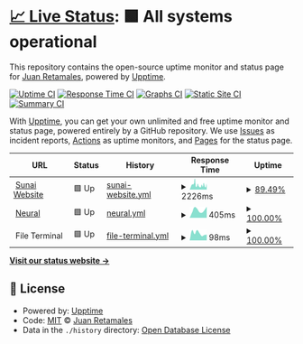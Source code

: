 # [📈 Live Status](https://juanretamales.github.io/Sunai-Upptime): <!--live status--> **🟩 All systems operational**

This repository contains the open-source uptime monitor and status page for [Juan Retamales](http://www.juanretamales.cl/), powered by [Upptime](https://github.com/upptime/upptime).

[![Uptime CI](https://github.com/juanretamales/Sunai-Upptime/workflows/Uptime%20CI/badge.svg)](https://github.com/juanretamales/Sunai-Upptime/actions?query=workflow%3A%22Uptime+CI%22)
[![Response Time CI](https://github.com/juanretamales/Sunai-Upptime/workflows/Response%20Time%20CI/badge.svg)](https://github.com/juanretamales/Sunai-Upptime/actions?query=workflow%3A%22Response+Time+CI%22)
[![Graphs CI](https://github.com/juanretamales/Sunai-Upptime/workflows/Graphs%20CI/badge.svg)](https://github.com/juanretamales/Sunai-Upptime/actions?query=workflow%3A%22Graphs+CI%22)
[![Static Site CI](https://github.com/juanretamales/Sunai-Upptime/workflows/Static%20Site%20CI/badge.svg)](https://github.com/juanretamales/Sunai-Upptime/actions?query=workflow%3A%22Static+Site+CI%22)
[![Summary CI](https://github.com/juanretamales/Sunai-Upptime/workflows/Summary%20CI/badge.svg)](https://github.com/juanretamales/Sunai-Upptime/actions?query=workflow%3A%22Summary+CI%22)

With [Upptime](https://upptime.js.org), you can get your own unlimited and free uptime monitor and status page, powered entirely by a GitHub repository. We use [Issues](https://github.com/juanretamales/Sunai-Upptime/issues) as incident reports, [Actions](https://github.com/juanretamales/Sunai-Upptime/actions) as uptime monitors, and [Pages](https://juanretamales.github.io/Sunai-Upptime) for the status page.

<!--start: status pages-->
<!-- This summary is generated by Upptime (https://github.com/upptime/upptime) -->
<!-- Do not edit this manually, your changes will be overwritten -->
<!-- prettier-ignore -->
| URL | Status | History | Response Time | Uptime |
| --- | ------ | ------- | ------------- | ------ |
| <img alt="" src="https://sunai.cl/wp-content/uploads/2020/04/cropped-favicon-32x32.png" height="13"> [Sunai Website](https://sunai.cl/en/) | 🟩 Up | [sunai-website.yml](https://github.com/juanretamales/Sunai-Upptime/commits/HEAD/history/sunai-website.yml) | <details><summary><img alt="Response time graph" src="./graphs/sunai-website/response-time-week.png" height="20"> 2226ms</summary><br><a href="https://juanretamales.github.io/Sunai-Upptime/history/sunai-website"><img alt="Response time 2202" src="https://img.shields.io/endpoint?url=https%3A%2F%2Fraw.githubusercontent.com%2Fjuanretamales%2FSunai-Upptime%2FHEAD%2Fapi%2Fsunai-website%2Fresponse-time.json"></a><br><a href="https://juanretamales.github.io/Sunai-Upptime/history/sunai-website"><img alt="24-hour response time 3024" src="https://img.shields.io/endpoint?url=https%3A%2F%2Fraw.githubusercontent.com%2Fjuanretamales%2FSunai-Upptime%2FHEAD%2Fapi%2Fsunai-website%2Fresponse-time-day.json"></a><br><a href="https://juanretamales.github.io/Sunai-Upptime/history/sunai-website"><img alt="7-day response time 2226" src="https://img.shields.io/endpoint?url=https%3A%2F%2Fraw.githubusercontent.com%2Fjuanretamales%2FSunai-Upptime%2FHEAD%2Fapi%2Fsunai-website%2Fresponse-time-week.json"></a><br><a href="https://juanretamales.github.io/Sunai-Upptime/history/sunai-website"><img alt="30-day response time 2256" src="https://img.shields.io/endpoint?url=https%3A%2F%2Fraw.githubusercontent.com%2Fjuanretamales%2FSunai-Upptime%2FHEAD%2Fapi%2Fsunai-website%2Fresponse-time-month.json"></a><br><a href="https://juanretamales.github.io/Sunai-Upptime/history/sunai-website"><img alt="1-year response time 2202" src="https://img.shields.io/endpoint?url=https%3A%2F%2Fraw.githubusercontent.com%2Fjuanretamales%2FSunai-Upptime%2FHEAD%2Fapi%2Fsunai-website%2Fresponse-time-year.json"></a></details> | <details><summary><a href="https://juanretamales.github.io/Sunai-Upptime/history/sunai-website">89.49%</a></summary><a href="https://juanretamales.github.io/Sunai-Upptime/history/sunai-website"><img alt="All-time uptime 98.52%" src="https://img.shields.io/endpoint?url=https%3A%2F%2Fraw.githubusercontent.com%2Fjuanretamales%2FSunai-Upptime%2FHEAD%2Fapi%2Fsunai-website%2Fuptime.json"></a><br><a href="https://juanretamales.github.io/Sunai-Upptime/history/sunai-website"><img alt="24-hour uptime 100.00%" src="https://img.shields.io/endpoint?url=https%3A%2F%2Fraw.githubusercontent.com%2Fjuanretamales%2FSunai-Upptime%2FHEAD%2Fapi%2Fsunai-website%2Fuptime-day.json"></a><br><a href="https://juanretamales.github.io/Sunai-Upptime/history/sunai-website"><img alt="7-day uptime 89.49%" src="https://img.shields.io/endpoint?url=https%3A%2F%2Fraw.githubusercontent.com%2Fjuanretamales%2FSunai-Upptime%2FHEAD%2Fapi%2Fsunai-website%2Fuptime-week.json"></a><br><a href="https://juanretamales.github.io/Sunai-Upptime/history/sunai-website"><img alt="30-day uptime 97.05%" src="https://img.shields.io/endpoint?url=https%3A%2F%2Fraw.githubusercontent.com%2Fjuanretamales%2FSunai-Upptime%2FHEAD%2Fapi%2Fsunai-website%2Fuptime-month.json"></a><br><a href="https://juanretamales.github.io/Sunai-Upptime/history/sunai-website"><img alt="1-year uptime 98.52%" src="https://img.shields.io/endpoint?url=https%3A%2F%2Fraw.githubusercontent.com%2Fjuanretamales%2FSunai-Upptime%2FHEAD%2Fapi%2Fsunai-website%2Fuptime-year.json"></a></details>
| <img alt="" src="https://neural.sunai.cl/fav.ico" height="13"> [Neural](https://neural.sunai.cl/) | 🟩 Up | [neural.yml](https://github.com/juanretamales/Sunai-Upptime/commits/HEAD/history/neural.yml) | <details><summary><img alt="Response time graph" src="./graphs/neural/response-time-week.png" height="20"> 405ms</summary><br><a href="https://juanretamales.github.io/Sunai-Upptime/history/neural"><img alt="Response time 364" src="https://img.shields.io/endpoint?url=https%3A%2F%2Fraw.githubusercontent.com%2Fjuanretamales%2FSunai-Upptime%2FHEAD%2Fapi%2Fneural%2Fresponse-time.json"></a><br><a href="https://juanretamales.github.io/Sunai-Upptime/history/neural"><img alt="24-hour response time 580" src="https://img.shields.io/endpoint?url=https%3A%2F%2Fraw.githubusercontent.com%2Fjuanretamales%2FSunai-Upptime%2FHEAD%2Fapi%2Fneural%2Fresponse-time-day.json"></a><br><a href="https://juanretamales.github.io/Sunai-Upptime/history/neural"><img alt="7-day response time 405" src="https://img.shields.io/endpoint?url=https%3A%2F%2Fraw.githubusercontent.com%2Fjuanretamales%2FSunai-Upptime%2FHEAD%2Fapi%2Fneural%2Fresponse-time-week.json"></a><br><a href="https://juanretamales.github.io/Sunai-Upptime/history/neural"><img alt="30-day response time 395" src="https://img.shields.io/endpoint?url=https%3A%2F%2Fraw.githubusercontent.com%2Fjuanretamales%2FSunai-Upptime%2FHEAD%2Fapi%2Fneural%2Fresponse-time-month.json"></a><br><a href="https://juanretamales.github.io/Sunai-Upptime/history/neural"><img alt="1-year response time 364" src="https://img.shields.io/endpoint?url=https%3A%2F%2Fraw.githubusercontent.com%2Fjuanretamales%2FSunai-Upptime%2FHEAD%2Fapi%2Fneural%2Fresponse-time-year.json"></a></details> | <details><summary><a href="https://juanretamales.github.io/Sunai-Upptime/history/neural">100.00%</a></summary><a href="https://juanretamales.github.io/Sunai-Upptime/history/neural"><img alt="All-time uptime 99.98%" src="https://img.shields.io/endpoint?url=https%3A%2F%2Fraw.githubusercontent.com%2Fjuanretamales%2FSunai-Upptime%2FHEAD%2Fapi%2Fneural%2Fuptime.json"></a><br><a href="https://juanretamales.github.io/Sunai-Upptime/history/neural"><img alt="24-hour uptime 100.00%" src="https://img.shields.io/endpoint?url=https%3A%2F%2Fraw.githubusercontent.com%2Fjuanretamales%2FSunai-Upptime%2FHEAD%2Fapi%2Fneural%2Fuptime-day.json"></a><br><a href="https://juanretamales.github.io/Sunai-Upptime/history/neural"><img alt="7-day uptime 100.00%" src="https://img.shields.io/endpoint?url=https%3A%2F%2Fraw.githubusercontent.com%2Fjuanretamales%2FSunai-Upptime%2FHEAD%2Fapi%2Fneural%2Fuptime-week.json"></a><br><a href="https://juanretamales.github.io/Sunai-Upptime/history/neural"><img alt="30-day uptime 100.00%" src="https://img.shields.io/endpoint?url=https%3A%2F%2Fraw.githubusercontent.com%2Fjuanretamales%2FSunai-Upptime%2FHEAD%2Fapi%2Fneural%2Fuptime-month.json"></a><br><a href="https://juanretamales.github.io/Sunai-Upptime/history/neural"><img alt="1-year uptime 99.98%" src="https://img.shields.io/endpoint?url=https%3A%2F%2Fraw.githubusercontent.com%2Fjuanretamales%2FSunai-Upptime%2FHEAD%2Fapi%2Fneural%2Fuptime-year.json"></a></details>
| <img alt="" src="https://www.svgrepo.com/show/299297/file-transfer-transfer.svg" height="13"> File Terminal | 🟩 Up | [file-terminal.yml](https://github.com/juanretamales/Sunai-Upptime/commits/HEAD/history/file-terminal.yml) | <details><summary><img alt="Response time graph" src="./graphs/file-terminal/response-time-week.png" height="20"> 98ms</summary><br><a href="https://juanretamales.github.io/Sunai-Upptime/history/file-terminal"><img alt="Response time 91" src="https://img.shields.io/endpoint?url=https%3A%2F%2Fraw.githubusercontent.com%2Fjuanretamales%2FSunai-Upptime%2FHEAD%2Fapi%2Ffile-terminal%2Fresponse-time.json"></a><br><a href="https://juanretamales.github.io/Sunai-Upptime/history/file-terminal"><img alt="24-hour response time 80" src="https://img.shields.io/endpoint?url=https%3A%2F%2Fraw.githubusercontent.com%2Fjuanretamales%2FSunai-Upptime%2FHEAD%2Fapi%2Ffile-terminal%2Fresponse-time-day.json"></a><br><a href="https://juanretamales.github.io/Sunai-Upptime/history/file-terminal"><img alt="7-day response time 98" src="https://img.shields.io/endpoint?url=https%3A%2F%2Fraw.githubusercontent.com%2Fjuanretamales%2FSunai-Upptime%2FHEAD%2Fapi%2Ffile-terminal%2Fresponse-time-week.json"></a><br><a href="https://juanretamales.github.io/Sunai-Upptime/history/file-terminal"><img alt="30-day response time 94" src="https://img.shields.io/endpoint?url=https%3A%2F%2Fraw.githubusercontent.com%2Fjuanretamales%2FSunai-Upptime%2FHEAD%2Fapi%2Ffile-terminal%2Fresponse-time-month.json"></a><br><a href="https://juanretamales.github.io/Sunai-Upptime/history/file-terminal"><img alt="1-year response time 91" src="https://img.shields.io/endpoint?url=https%3A%2F%2Fraw.githubusercontent.com%2Fjuanretamales%2FSunai-Upptime%2FHEAD%2Fapi%2Ffile-terminal%2Fresponse-time-year.json"></a></details> | <details><summary><a href="https://juanretamales.github.io/Sunai-Upptime/history/file-terminal">100.00%</a></summary><a href="https://juanretamales.github.io/Sunai-Upptime/history/file-terminal"><img alt="All-time uptime 100.00%" src="https://img.shields.io/endpoint?url=https%3A%2F%2Fraw.githubusercontent.com%2Fjuanretamales%2FSunai-Upptime%2FHEAD%2Fapi%2Ffile-terminal%2Fuptime.json"></a><br><a href="https://juanretamales.github.io/Sunai-Upptime/history/file-terminal"><img alt="24-hour uptime 100.00%" src="https://img.shields.io/endpoint?url=https%3A%2F%2Fraw.githubusercontent.com%2Fjuanretamales%2FSunai-Upptime%2FHEAD%2Fapi%2Ffile-terminal%2Fuptime-day.json"></a><br><a href="https://juanretamales.github.io/Sunai-Upptime/history/file-terminal"><img alt="7-day uptime 100.00%" src="https://img.shields.io/endpoint?url=https%3A%2F%2Fraw.githubusercontent.com%2Fjuanretamales%2FSunai-Upptime%2FHEAD%2Fapi%2Ffile-terminal%2Fuptime-week.json"></a><br><a href="https://juanretamales.github.io/Sunai-Upptime/history/file-terminal"><img alt="30-day uptime 100.00%" src="https://img.shields.io/endpoint?url=https%3A%2F%2Fraw.githubusercontent.com%2Fjuanretamales%2FSunai-Upptime%2FHEAD%2Fapi%2Ffile-terminal%2Fuptime-month.json"></a><br><a href="https://juanretamales.github.io/Sunai-Upptime/history/file-terminal"><img alt="1-year uptime 100.00%" src="https://img.shields.io/endpoint?url=https%3A%2F%2Fraw.githubusercontent.com%2Fjuanretamales%2FSunai-Upptime%2FHEAD%2Fapi%2Ffile-terminal%2Fuptime-year.json"></a></details>

<!--end: status pages-->

[**Visit our status website →**](https://juanretamales.github.io/Sunai-Upptime)

## 📄 License

- Powered by: [Upptime](https://github.com/upptime/upptime)
- Code: [MIT](./LICENSE) © [Juan Retamales](http://www.juanretamales.cl/)
- Data in the `./history` directory: [Open Database License](https://opendatacommons.org/licenses/odbl/1-0/)
